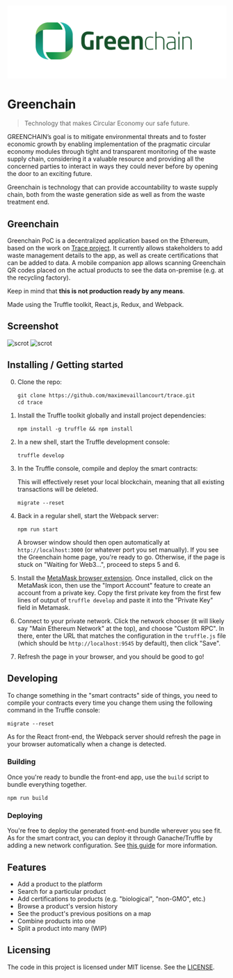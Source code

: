 ![logo](https://raw.githubusercontent.com/MVPWorkshop/greenchain/master/public/logo-white.png)

# Greenchain

>  Technology that makes Circular Economy our safe future.

GREENCHAIN’s goal is to mitigate environmental threats and to foster economic growth by enabling implementation of the pragmatic circular economy modules through tight and transparent monitoring of the waste supply chain, considering it a valuable resource and providing all the concerned parties to interact in ways they could never before by opening the door to an exciting future.

Greenchain is technology that can provide accountability to waste supply chain, both from the waste generation side as well as from the waste treatment end.

## Greenchain
Greenchain PoC is a decentralized application based on the Ethereum, based on the work on [Trace project](https://github.com/maximevaillancourt/trace). It currently 
allows stakeholders to add waste management details to the app, as well as create certifications
that can be added to data. A mobile companion app 
allows scanning Greenchain QR codes placed on the actual products to see the data
on-premise (e.g. at the recycling factory).

Keep in mind that **this is not production ready by any means**.

Made using the Truffle toolkit, React.js, Redux, and Webpack.

## Screenshot

![scrot](https://user-images.githubusercontent.com/6010234/50397036-e49f8500-076d-11e9-8155-2e0469575d8d.png)
![scrot](https://user-images.githubusercontent.com/6010234/50397037-e49f8500-076d-11e9-94c7-3344c1684c41.png)

## Installing / Getting started

0. Clone the repo:

    ```shell
    git clone https://github.com/maximevaillancourt/trace.git
    cd trace
    ```
    
1. Install the Truffle toolkit globally and install project dependencies:

    ```shell
    npm install -g truffle && npm install
    ```

2. In a new shell, start the Truffle development console:

    ```shell
    truffle develop
    ```

3. In the Truffle console, compile and deploy the smart contracts:

    This will effectively reset your local blockchain, meaning that all existing transactions will be deleted.

    ```shell
    migrate --reset
    ```

4. Back in a regular shell, start the Webpack server:

    ```shell
    npm run start
    ```

    A browser window should then open automatically at `http://localhost:3000` (or whatever port you set manually). If you see the Greenchain home page, you're ready to go. Otherwise, if the page is stuck on "Waiting for Web3...", proceed to steps 5 and 6. 

5.  Install the [MetaMask browser extension](https://metamask.io/). Once installed, click on the MetaMask icon, then use the "Import Account" feature to create an account from a private key. Copy the first private key from the first few lines of output of `truffle develop` and paste it into the "Private Key" field in Metamask.

6.  Connect to your private network. Click the network chooser (it will likely say "Main Ethereum Network" at the top), and choose "Custom RPC". In there, enter the URL that matches the configuration in the `truffle.js` file (which should be `http://localhost:9545` by default), then click "Save".

7. Refresh the page in your browser, and you should be good to go!

## Developing

To change something in the "smart contracts" side of things, you need to compile your contracts every time you change them
using the following command in the Truffle console:

```shell
migrate --reset
```

As for the React front-end, the Webpack server should refresh the page in your browser automatically when a change is detected.

### Building

Once you're ready to bundle the front-end app, use the `build` script to bundle everything together.

```shell
npm run build
```

### Deploying

You're free to deploy the generated front-end bundle wherever you see fit. As for the smart contract, you can deploy it through Ganache/Truffle by adding a new network configuration. See [this guide](http://truffleframework.com/tutorials/deploying-to-the-live-network) for more information.

## Features

* Add a product to the platform
* Search for a particular product
* Add certifications to products (e.g. "biological", "non-GMO", etc.)
* Browse a product's version history
* See the product's previous positions on a map
* Combine products into one
* Split a product into many (WIP)

## Licensing

The code in this project is licensed under MIT license. See the [LICENSE](LICENSE).
